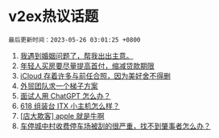 # v2ex热议话题

`最后更新时间：2023-05-26 03:01:25 +0800`

1. [我遇到婚姻问题了，帮我出出主意。](https://www.v2ex.com/t/942812)
1. [年轻人买房要尽量提高首付，缩减贷款期限](https://www.v2ex.com/t/942740)
1. [iCloud 存着许多与前任合照，因为美好舍不得删](https://www.v2ex.com/t/942779)
1. [外贸团队求一个梯子方案](https://www.v2ex.com/t/942909)
1. [面试人用 ChatGPT 怎么办？](https://www.v2ex.com/t/942778)
1. [618 组装台 ITX 小主机怎么样？](https://www.v2ex.com/t/942799)
1. [[店大欺客] apple 就是牛啊](https://www.v2ex.com/t/942936)
1. [车停城中村收费停车场被刮的很严重，找不到肇事者怎么办？](https://www.v2ex.com/t/942734)

